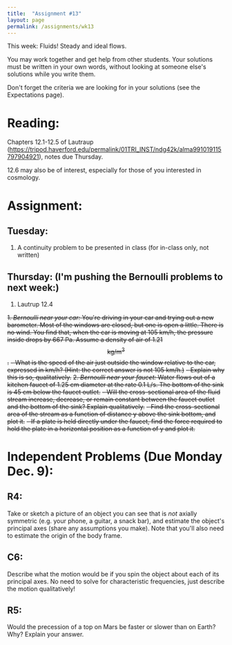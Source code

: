 ```yaml
---
title:  "Assignment #13"
layout: page
permalink: /assignments/wk13
---
```


This week: Fluids! Steady and ideal flows.

You may work together and get help from other students. Your solutions must be written in your own words, without looking at someone else's solutions while you write them.

Don't forget the criteria we are looking for in your solutions (see the Expectations page).

# Reading:
Chapters 12.1-12.5 of Lautraup  (https://tripod.haverford.edu/permalink/01TRI_INST/ndg42k/alma991019115797904921), notes due Thursday.

12.6 may also be of interest, especially for those of you interested in cosmology.

# Assignment:
## Tuesday:
1. A continuity problem to be presented in class (for in-class only, not written)

## Thursday: (I'm pushing the Bernoulli problems to next week:)
1. Lautrup 12.4

~~1. *Bernoulli near your car:* You're driving in your car and trying out a new barometer. Most of the windows are closed, but one is open a little. There is no wind. You find that, when the car is moving at 105 km/h, the pressure inside drops by 667 Pa. Assume a density of air of 1.21 $$\mathrm{kg/m}^3$$.~~
     ~~- What is the speed of the air just outside the window relative to the car, expressed in km/h? (Hint: the correct answer is not 105 km/h.)~~
     ~~- Explain why this is so, qualitatively.~~
~~2. *Bernoulli near your faucet:* Water flows out of a kitchen faucet of 1.25 cm diameter at the rate 0.1 L/s. The bottom of the sink is 45 cm below the faucet outlet.~~
     ~~- Will the cross-sectional area of the fluid stream increase, decrease, or remain constant between the faucet outlet and the bottom of the sink? Explain qualitatively.~~
     ~~- Find the cross-sectional area of the stream as a function of distance y above the sink bottom, and plot it.~~
     ~~- If a plate is held directly under the faucet, find the force required to hold the plate in a horizontal position as a function of y and plot it.~~


# Independent Problems (Due Monday Dec. 9):
## R4:
Take or sketch a picture of an object you can see that is *not* axially symmetric (e.g. your phone, a guitar, a snack bar), and estimate the object's principal axes (share any assumptions you make). Note that you'll also need to estimate the origin of the body frame. 

## C6:
Describe what the motion would be if you spin the object about each of its principal axes. No need to solve for characteristic frequencies, just describe the motion qualitatively!

## R5:
Would the precession of a top on Mars be faster or slower than on Earth? Why? Explain your answer.

